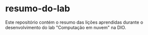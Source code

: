 # resumo-do-lab
Este repositório contém o resumo das lições aprendidas durante o desenvolvimento do lab "Computação em nuvem" na DIO.
